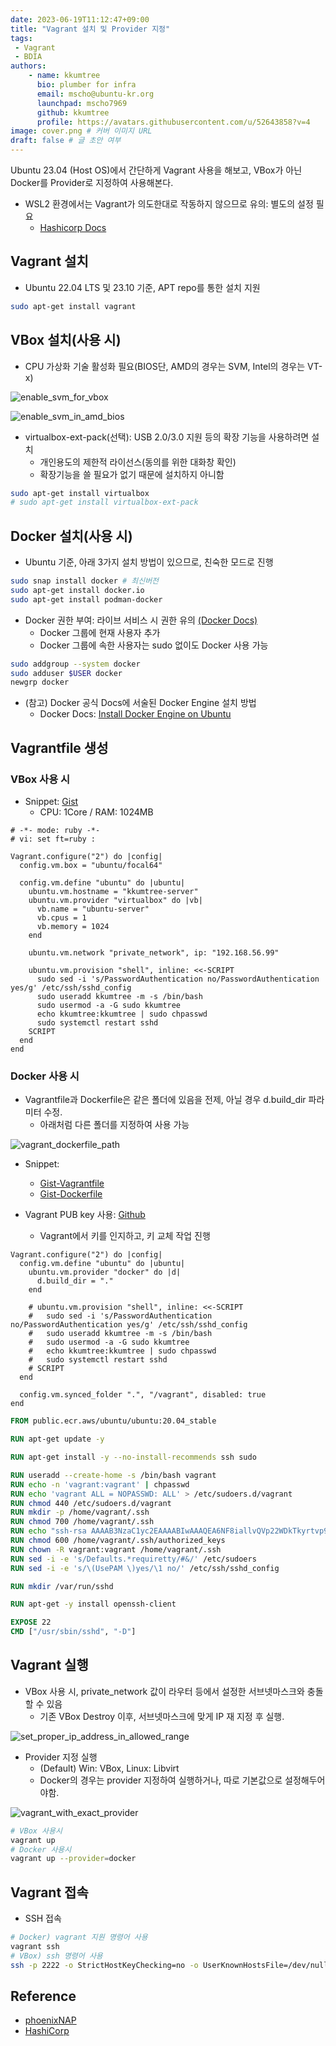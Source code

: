 ```yaml
---
date: 2023-06-19T11:12:47+09:00
title: "Vagrant 설치 및 Provider 지정"
tags:
 - Vagrant
 - BDIA
authors:
    - name: kkumtree
      bio: plumber for infra
      email: mscho@ubuntu-kr.org
      launchpad: mscho7969
      github: kkumtree
      profile: https://avatars.githubusercontent.com/u/52643858?v=4 
image: cover.png # 커버 이미지 URL
draft: false # 글 초안 여부
---
```


Ubuntu 23.04 (Host OS)에서 간단하게 Vagrant 사용을 해보고, VBox가 아닌 Docker를 Provider로 지정하여 사용해본다.

- WSL2 환경에서는 Vagrant가 의도한대로 작동하지 않으므로 유의: 별도의 설정 필요
  - [Hashicorp Docs](https://developer.hashicorp.com/vagrant/docs/other/wsl)

## Vagrant 설치

- Ubuntu 22.04 LTS 및 23.10 기준, APT repo를 통한 설치 지원

```bash
sudo apt-get install vagrant
```

## VBox 설치(사용 시)

- CPU 가상화 기술 활성화 필요(BIOS단, AMD의 경우는 SVM, Intel의 경우는 VT-x)

![enable_svm_for_vbox](./images/enable_svm_for_vbox.png)

![enable_svm_in_amd_bios](./images/enable_svm_in_amd_bios.jpg)

- virtualbox-ext-pack(선택): USB 2.0/3.0 지원 등의 확장 기능을 사용하려면 설치  
  - 개인용도의 제한적 라이선스(동의를 위한 대화창 확인)  
  - 확장기능을 쓸 필요가 없기 때문에 설치하지 아니함  

```bash
sudo apt-get install virtualbox
# sudo apt-get install virtualbox-ext-pack
```

## Docker 설치(사용 시)

- Ubuntu 기준, 아래 3가지 설치 방법이 있으므로, 친숙한 모드로 진행

```bash
sudo snap install docker # 최신버전
sudo apt-get install docker.io
sudo apt-get install podman-docker
```

- Docker 권한 부여: 라이브 서비스 시 권한 유의 [(Docker Docs)](https://docs.docker.com/engine/security/#docker-daemon-attack-surface)
  - Docker 그룹에 현재 사용자 추가
  - Docker 그룹에 속한 사용자는 sudo 없이도 Docker 사용 가능

```bash
sudo addgroup --system docker
sudo adduser $USER docker
newgrp docker
```

- (참고) Docker 공식 Docs에 서술된 Docker Engine 설치 방법
  - Docker Docs: [Install Docker Engine on Ubuntu](https://docs.docker.com/engine/install/ubuntu/)

## Vagrantfile 생성

### VBox 사용 시

- Snippet: [Gist](https://gist.github.com/kkumtree/74714c87d6b792cb9e3ff4ea8b281b26)
  - CPU: 1Core / RAM: 1024MB

```Vagrantfile
# -*- mode: ruby -*-
# vi: set ft=ruby :

Vagrant.configure("2") do |config|
  config.vm.box = "ubuntu/focal64"

  config.vm.define "ubuntu" do |ubuntu|
    ubuntu.vm.hostname = "kkumtree-server"
    ubuntu.vm.provider "virtualbox" do |vb|
      vb.name = "ubuntu-server"
      vb.cpus = 1
      vb.memory = 1024
    end
    
    ubuntu.vm.network "private_network", ip: "192.168.56.99"

    ubuntu.vm.provision "shell", inline: <<-SCRIPT
      sudo sed -i 's/PasswordAuthentication no/PasswordAuthentication yes/g' /etc/ssh/sshd_config
      sudo useradd kkumtree -m -s /bin/bash
      sudo usermod -a -G sudo kkumtree
      echo kkumtree:kkumtree | sudo chpasswd
      sudo systemctl restart sshd
    SCRIPT
  end
end
```

### Docker 사용 시

- Vagrantfile과 Dockerfile은 같은 폴더에 있음을 전제, 아닐 경우 d.build_dir 파라미터 수정.
  - 아래처럼 다른 폴더를 지정하여 사용 가능

![vagrant_dockerfile_path](./images/vagrant_with_exact_provider.png)

- Snippet:  
  - [Gist-Vagrantfile](https://gist.github.com/kkumtree/317c450d38319cdd92f9213602c4465d)  
  - [Gist-Dockerfile](https://gist.github.com/kkumtree/40c2c9925035190efc6f8cb4be55a4c3)

- Vagrant PUB key 사용: [Github](https://github.com/hashicorp/vagrant/blob/main/keys/vagrant.pub)
  - Vagrant에서 키를 인지하고, 키 교체 작업 진행

```Vagrantfile
Vagrant.configure("2") do |config|
  config.vm.define "ubuntu" do |ubuntu|
    ubuntu.vm.provider "docker" do |d|
      d.build_dir = "."
    end

    # ubuntu.vm.provision "shell", inline: <<-SCRIPT
    #   sudo sed -i 's/PasswordAuthentication no/PasswordAuthentication yes/g' /etc/ssh/sshd_config
    #   sudo useradd kkumtree -m -s /bin/bash
    #   sudo usermod -a -G sudo kkumtree
    #   echo kkumtree:kkumtree | sudo chpasswd
    #   sudo systemctl restart sshd
    # SCRIPT
  end

  config.vm.synced_folder ".", "/vagrant", disabled: true
end
```

```Dockerfile
FROM public.ecr.aws/ubuntu/ubuntu:20.04_stable

RUN apt-get update -y

RUN apt-get install -y --no-install-recommends ssh sudo

RUN useradd --create-home -s /bin/bash vagrant
RUN echo -n 'vagrant:vagrant' | chpasswd
RUN echo 'vagrant ALL = NOPASSWD: ALL' > /etc/sudoers.d/vagrant
RUN chmod 440 /etc/sudoers.d/vagrant
RUN mkdir -p /home/vagrant/.ssh
RUN chmod 700 /home/vagrant/.ssh
RUN echo "ssh-rsa AAAAB3NzaC1yc2EAAAABIwAAAQEA6NF8iallvQVp22WDkTkyrtvp9eWW6A8YVr+kz4TjGYe7gHzIw+niNltGEFHzD8+v1I2YJ6oXevct1YeS0o9HZyN1Q9qgCgzUFtdOKLv6IedplqoPkcmF0aYet2PkEDo3MlTBckFXPITAMzF8dJSIFo9D8HfdOV0IAdx4O7PtixWKn5y2hMNG0zQPyUecp4pzC6kivAIhyfHilFR61RGL+GPXQ2MWZWFYbAGjyiYJnAmCP3NOTd0jMZEnDkbUvxhMmBYSdETk1rRgm+R4LOzFUGaHqHDLKLX+FIPKcF96hrucXzcWyLbIbEgE98OHlnVYCzRdK8jlqm8tehUc9c9WhQ==" > /home/vagrant/.ssh/authorized_keys
RUN chmod 600 /home/vagrant/.ssh/authorized_keys
RUN chown -R vagrant:vagrant /home/vagrant/.ssh
RUN sed -i -e 's/Defaults.*requiretty/#&/' /etc/sudoers
RUN sed -i -e 's/\(UsePAM \)yes/\1 no/' /etc/ssh/sshd_config

RUN mkdir /var/run/sshd

RUN apt-get -y install openssh-client

EXPOSE 22
CMD ["/usr/sbin/sshd", "-D"]
```

## Vagrant 실행

- VBox 사용 시, private_network 값이 라우터 등에서 설정한 서브넷마스크와 충돌할 수 있음  
  - 기존 VBox Destroy 이후, 서브넷마스크에 맞게 IP 재 지정 후 실행.

![set_proper_ip_address_in_allowed_range](./images/set_proper_ip_address_in_allowed_range.png)

- Provider 지정 실행
  - (Default) Win: VBox, Linux: Libvirt
  - Docker의 경우는 provider 지정하여 실행하거나, 따로 기본값으로 설정해두어야함.

![vagrant_with_exact_provider](./images/vagrant_with_exact_provider.png)
  
```bash
# VBox 사용시
vagrant up
# Docker 사용시
vagrant up --provider=docker
```

## Vagrant 접속

- SSH 접속

```bash
# Docker) vagrant 지원 명령어 사용
vagrant ssh
# VBox) ssh 명령어 사용
ssh -p 2222 -o StrictHostKeyChecking=no -o UserKnownHostsFile=/dev/null kkumtree@localhost
```

## Reference

- [phoenixNAP](https://phoenixnap.com/kb/install-virtualbox-on-ubuntu)
- [HashiCorp](https://developer.hashicorp.com/vagrant/docs/providers/docker/basics)